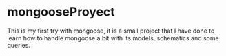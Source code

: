 # mongooseProyect


This is my first try with mongoose, it is a small project that I have done to learn how to handle mongoose a bit with its models, schematics and some queries.
